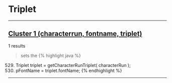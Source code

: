 # Triplet

***

## [Cluster 1 (characterrun, fontname, triplet)](./1)
1 results
> sets the 
{% highlight java %}
529. Triplet triplet = getCharacterRunTriplet( characterRun );
531. pFontName = triplet.fontName;
{% endhighlight %}

***

